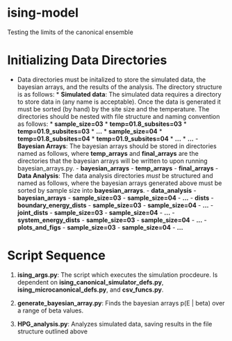 # ising-model

Testing the limits of the canonical ensemble

# Initializing Data Directories

* Data directories must be initalized to store the simulated data, the bayesian arrays, and the results of the analysis. The directory structure is as follows:
      * __Simulated data__: The simulated data requires a directory to store data in (any name is acceptable). Once the data is generated it must be sorted (by hand) by the site size and the temperature. The directories should be nested with file structure and naming convention as follows:
            * __sample_size=03__
                  * __temp=01.8_subsites=03__
                  * __temp=01.9_subsites=03__
                  * __...__
            * __sample_size=04__
                  * __temp=01.8_subsites=04__
                  * __temp=01.9_subsites=04__
                  * __...__
            * __...__
      - __Bayesian Arrays__: The bayesian arrays should be stored in directories named as follows, where __temp_arrays__ and __final_arrays__ are the directories that the bayesian arrays will be written to upon running bayesian_arrays.py.
            - __bayesian_arrays__
                  - __temp_arrays__
                  - __final_arrays__
      - __Data Analysis__: The data analysis directories _must_ be structured and named as follows, where the bayesian arrays generated above must be sorted by sample size into __bayesian_arrays__.
            - __data_analysis__
                  - __bayesian_arrays__
                        - __sample_size=03__
                        - __sample_size=04__
                        - __...__
                  - __dists__
                        - __boundary_energy_dists__
                              - __sample_size=03__
                              - __sample_size=04__
                              - __...__
                        - __joint_dists__
                              - __sample_size=03__
                              - __sample_size=04__
                              - __...__
                        - __system_energy_dists__
                              - __sample_size=03__
                              - __sample_size=04__
                              - __...__
                  - __plots_and_figs__
                        - __sample_size=03__
                        - __sample_size=04__
                        - __...__
                        
# Script Sequence

1. __ising_args.py__: The script which executes the simulation procdeure. Is dependent on __ising_canonical_simulator_defs.py__, __ising_microcanonical_defs.py__, and __csv_funcs.py__.

2. __generate_bayesian_array.py__: Finds the bayesian arrays p(E | beta) over a range of beta values.

3. __HPG_analysis.py__: Analyzes simulated data, saving results in the file structure outlined above
            
  
   
